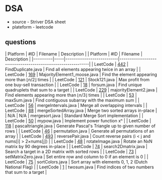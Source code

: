 # DSA 

- source - Striver DSA sheet
- plateform - leetcode 

## questions 
| Platform    | #ID | Filename                  | Description                                                  |
| Platform | #ID | Filename                  | Description                                                  |
|----------|-----|---------------------------|--------------------------------------------------------------|
| LeetCode | [442](https://leetcode.com/problems/find-all-duplicates-in-an-array) | FindDuplicate.java        | Find all elements appearing twice in an array               |
| LeetCode | [169](https://leetcode.com/problems/majority-element) | MajorityElement1_moose.java | Find the element appearing more than ⌊n/2⌋ times           |
| LeetCode | [121](https://leetcode.com/problems/best-time-to-buy-and-sell-stock) | Stock121.java             | Max profit from one buy-sell transaction                    |
| LeetCode | [18](https://leetcode.com/problems/4sum) | forsum.java               | Find unique quadruplets that sum to a target                |
| LeetCode | [229](https://leetcode.com/problems/majority-element-ii) | majorityElement2.java     | Find elements appearing more than ⌊n/3⌋ times               |
| LeetCode | [53](https://leetcode.com/problems/maximum-subarray) | maxSum.java               | Find contiguous subarray with the maximum sum               |
| LeetCode | [56](https://leetcode.com/problems/merge-intervals) | mergeIntervals.java       | Merge all overlapping intervals                             |
| LeetCode | [88](https://leetcode.com/problems/merge-sorted-array) | mergeSortedArray.java     | Merge two sorted arrays in-place                            |
| N/A      | N/A | mergesort.java            | Standard Merge Sort implementation                          |
| LeetCode | [50](https://leetcode.com/problems/powx-n) | mypow.java                | Implement power function xⁿ                                 |
| LeetCode | [118](https://leetcode.com/problems/pascals-triangle) | pascaltriangle.java       | Generate Pascal's Triangle up to given number of rows       |
| LeetCode | [46](https://leetcode.com/problems/permutations) | permutation.java          | Generate all permutations of an array                       |
| LeetCode | [493](https://leetcode.com/problems/reverse-pairs) | reversePair.java          | Count reverse pairs (i < j and nums[i] > 2×nums[j])         |
| LeetCode | [48](https://leetcode.com/problems/rotate-image) | rotateImage.java          | Rotate an NxN matrix by 90 degrees in-place                 |
| LeetCode | [74](https://leetcode.com/problems/search-a-2d-matrix) | search2Dmatrix.java       | Search a target in a 2D matrix with sorted rows             |
| LeetCode | [73](https://leetcode.com/problems/set-matrix-zeroes) | setMatrixZero.java        | Set entire row and column to 0 if an element is 0           |
| LeetCode | [75](https://leetcode.com/problems/sort-colors) | sortColors.java           | Sort array with elements 0, 1, 2 (Dutch National Flag)       |
| LeetCode | [1](https://leetcode.com/problems/two-sum) | twosum.java               | Find indices of two numbers that sum to a target            |

